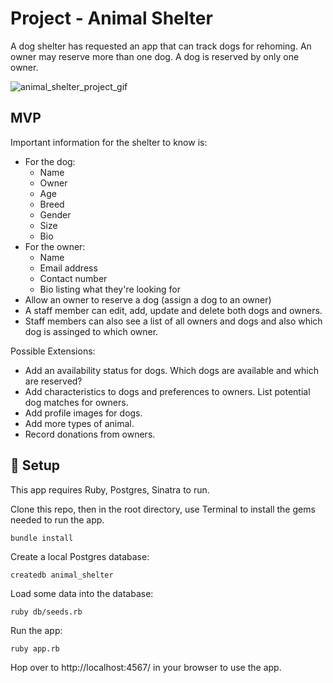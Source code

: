 # Project - Animal Shelter

A dog shelter has requested an app that can track dogs for rehoming. An owner may reserve more than one dog. A dog is reserved by only one owner.

![animal_shelter_project_gif](public/images/animal_shelter_demo.gif)


## MVP

Important information for the shelter to know is:
* For the dog:
    * Name
    * Owner
    * Age
    * Breed
    * Gender
    * Size
    * Bio
* For the owner:
    * Name
    * Email address
    * Contact number
    * Bio listing what they're looking for
* Allow an owner to reserve a dog (assign a dog to an owner)
* A staff member can edit, add, update and delete both dogs and owners.
* Staff members can also see a list of all owners and dogs and also which dog is assinged to which owner.

Possible Extensions:

* Add an availability status for dogs. Which dogs are available and which are reserved?
* Add characteristics to dogs and preferences to owners. List potential dog matches for owners.
* Add profile images for dogs.
* Add more types of animal.
* Record donations from owners.

## :wrench: Setup

This app requires Ruby, Postgres, Sinatra to run.

Clone this repo, then in the root directory, use Terminal to install the gems needed to run the app.

```bash
bundle install
```

Create a local Postgres database:

```
createdb animal_shelter
```

Load some data into the database:

```
ruby db/seeds.rb
```

Run the app:

```
ruby app.rb
```

Hop over to http://localhost:4567/ in your browser to use the app. 
